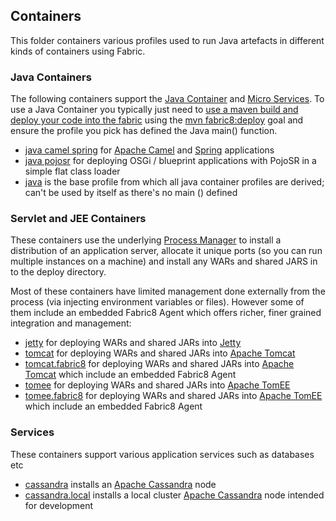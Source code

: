 ## Containers

This folder containers various profiles used to run Java artefacts in different kinds of containers using Fabric.

### Java Containers

The following containers support the [Java Container](http://fabric8.io/#/site/book/doc/index.md?chapter=javaContainer_md) and [Micro Services](http://fabric8.io/#/site/book/doc/index.md?chapter=microServices_md). To use a Java Container you typically just need to [use a maven build and deploy your code into the fabric](http://fabric8.io/#/site/book/doc/index.md?chapter=developer_md) using the [mvn fabric8:deploy](http://fabric8.io/#/site/book/doc/index.md?chapter=mavenPlugin_md) goal and ensure the profile you pick has defined the Java main() function.

* [java camel spring](/fabric/profiles/containers/java.camel.spring) for [Apache Camel](http://camel.apache.org/) and [Spring](http://spring.io/) applications
* [java pojosr](/fabric/profiles/containers/java.pojosr) for deploying OSGi / blueprint applications with PojoSR in a simple flat class loader
* [java](/fabric/profiles/containers/java) is the base profile from which all java container profiles are derived; can't be used by itself as there's no main () defined

### Servlet and JEE Containers

These containers use the underlying [Process Manager](http://fabric8.io/#/site/book/doc/index.md?chapter=processManager_md) to install a distribution of an application server, allocate it unique ports (so you can run multiple instances on a machine) and install any WARs and shared JARS in to the deploy directory.

Most of these containers have limited management done externally from the process (via injecting environment variables or files). However some of them include an embedded Fabric8 Agent which offers richer, finer grained integration and management:

* [jetty](/fabric/profiles/containers/jetty) for deploying WARs and shared JARs into [Jetty](http://eclipse.org/jetty/)
* [tomcat](/fabric/profiles/containers/tomcat) for deploying WARs and shared JARs into [Apache Tomcat](http://tomcat.apache.org/)
* [tomcat.fabric8](/fabric/profiles/containers/tomcat.fabric8) for deploying WARs and shared JARs into [Apache Tomcat](http://tomcat.apache.org/) which include an embedded Fabric8 Agent
* [tomee](/fabric/profiles/containers/tomee) for deploying WARs and shared JARs into [Apache TomEE](http://tomee.apache.org/)
* [tomee.fabric8](/fabric/profiles/containers/tomee.fabric8) for deploying WARs and shared JARs into [Apache TomEE](http://tomee.apache.org/) which include an embedded Fabric8 Agent

### Services

These containers support various application services such as databases etc

* [cassandra](/fabric/profiles/containers/services/cassandra) installs an [Apache Cassandra](http://cassandra.apache.org/) node
* [cassandra.local](/fabric/profiles/containers/services/cassandra.local) installs a local cluster [Apache Cassandra](http://cassandra.apache.org/) node intended for development

